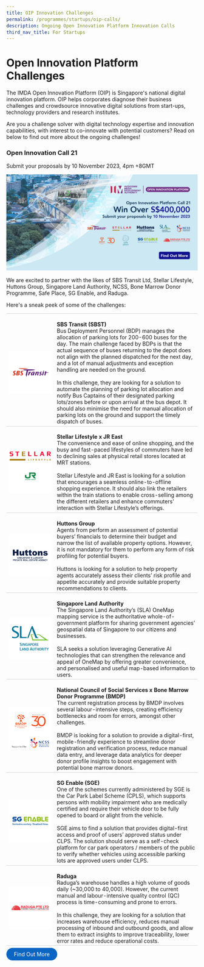 ```yaml
---
title: OIP Innovation Challenges
permalink: /programmes/startups/oip-calls/
description: Ongoing Open Innovation Platform Innovation Calls
third_nav_title: For Startups
---
```

# Open Innovation Platform Challenges
The IMDA Open Innovation Platform (OIP) is Singapore's national digital innovation platform. OIP helps corporates diagnose their business challenges and crowdsource innovative digital solutions from start-ups, technology providers and research institutes. 

Are you a challenge solver with digital technology expertise and innovation capabilities, with interest to co-innovate with potential customers? Read on below to find out more about the ongoing challenges!

### Open Innovation Call 21

Submit your proposals by 10 November 2023, 4pm +8GMT

![](/images/Programmes/OIP%20Challenges/call21_1200x600.jpg)

We are excited to partner with the likes of SBS Transit Ltd, Stellar Lifestyle, Huttons Group, Singapore Land Authority, NCSS, Bone Marrow Donor Programme, Safe Place, SG Enable, and Raduga.

Here's a sneak peek of some of the challenges: 
<br>
<table>
    <tbody>
			<tr>
      <td style="width:25%; border-top:0.75px solid lightgrey; border-bottom:0.75px solid lightgrey; text-align: center; vertical-align: middle;">	
            <br><img src="/images/Programmes/OIP%20Challenges/Call%2021/sbs%20transit.png">
        </td>
        <td style="border-top:0.75px solid lightgrey; border-bottom:0.75px solid lightgrey;">
					<br><b>SBS Transit (SBST)</b>
	        <br>Bus Deployment Personnel (BDP) manages the allocation of parking lots for 200-600 buses for the day. The main challenge faced by BDPs is that the actual sequence of buses returning to the depot does not align with the planned dispatched for the next day, and a lot of manual adjustments and exception handling are needed on the ground.
					<br><br>In this challenge, they are looking for a solution to automate the planning of parking lot allocation and notify Bus Captains of their designated parking lots/zones before or upon arrival at the bus depot. It should also minimise the need for manual allocation of parking lots on the ground and support the timely dispatch of buses.
        </td>
    </tr>
			<tr>
      <td style="width:25%; border-top:0.75px solid lightgrey; border-bottom:0.75px solid lightgrey; text-align: center; vertical-align: middle;">	
            <br><img src="/images/Programmes/OIP%20Challenges/Call%2018/cropped-stellar-logo.png"><img src="/images/Programmes/OIP%20Challenges/Call%2018/jr%20east.png">
        </td>
        <td style="border-top:0.75px solid lightgrey; border-bottom:0.75px solid lightgrey;">
					<br><b>Stellar Lifestyle x JR East </b>
	        <br> The convenience and ease of online shopping, and the busy and fast-paced lifestyles of commuters have led to declining sales at physical retail stores located at MRT stations. 
					<br><br>Stellar Lifestyle and JR East is looking for a solution that encourages a seamless online-to-offline shopping experience. It should also link the retailers within the train stations to enable cross-selling among the different retailers and enhance commuters’ interaction with Stellar Lifestyle’s offerings.
        </td>
    </tr>
				<tr>
      <td style="width:25%; border-top:0.75px solid lightgrey; border-bottom:0.75px solid lightgrey; text-align: center; vertical-align: middle;">	
            <br><img src="/images/Programmes/OIP%20Challenges/Call%2021/huttons.png">
        </td>
        <td style="border-top:0.75px solid lightgrey; border-bottom:0.75px solid lightgrey;">
					<br><b>Huttons Group</b>
	        <br> Agents from perform an assessment of potential buyers’ financials to determine their budget and narrow the list of available property options. However, it is not mandatory for them to perform any form of risk profiling for potential buyers.
					<br><br> Huttons is looking for a solution to help property agents accurately assess their clients’ risk profile and appetite accurately and provide suitable property recommendations to clients.
        </td>
    </tr>
					<tr>
      <td style="width:25%; border-top:0.75px solid lightgrey; border-bottom:0.75px solid lightgrey; text-align: center; vertical-align: middle;">	
            <br><img src="/images/Programmes/OIP%20Challenges/Call%2021/singapore%20land%20authority.png">
        </td>
        <td style="border-top:0.75px solid lightgrey; border-bottom:0.75px solid lightgrey;">
					<br><b>Singapore Land Authority</b>
	        <br> The Singapore Land Authority’s (SLA) OneMap mapping service is the authoritative whole-of-government platform for sharing government agencies’ geospatial data of Singapore to our citizens and businesses.
					<br><br> SLA seeks a solution leveraging Generative AI technologies that can strengthen the relevance and appeal of OneMap by offering greater convenience, and personalised and useful map-based information to users.
        </td>
    </tr>
 					<tr>
      <td style="width:25%; border-top:0.75px solid lightgrey; border-bottom:0.75px solid lightgrey; text-align: center; vertical-align: middle;">	
            <br><img src="/images/Programmes/OIP%20Challenges/Call%2021/ncss%20x%20bmdp.png">
        </td>
        <td style="border-top:0.75px solid lightgrey; border-bottom:0.75px solid lightgrey;">
					<br><b>National Council of Social Services x Bone Marrow Donor Programme (BMDP)</b>
	        <br> The current registration process by BMDP involves several labour-intensive steps, creating efficiency bottlenecks and room for errors, amongst other challenges. 
					<br><br> BMDP is looking for a solution to provide a digital-first, mobile-friendly experience to streamline donor registration and verification process, reduce manual data entry, and leverage data analytics for deeper donor profile insights to boost engagement with potential bone marrow donors.
        </td>
    </tr>   
  					<tr>
      <td style="width:25%; border-top:0.75px solid lightgrey; border-bottom:0.75px solid lightgrey; text-align: center; vertical-align: middle;">	
            <br><img src="/images/Programmes/OIP%20Challenges/Call%2021/sg%20enable.png">
        </td>
        <td style="border-top:0.75px solid lightgrey; border-bottom:0.75px solid lightgrey;">
					<br><b>SG Enable (SGE)</b>
	        <br> One of the schemes currently administered by SGE is the Car Park Label Scheme (CPLS), which supports persons with mobility impairment who are medically certified and require their vehicle door to be fully opened to board or alight from the vehicle. 
					<br><br> SGE aims to find a  solution that provides digital-first access and proof of users’ approved status under CLPS. The solution should serve as a self-check platform for car park operators / members of the public to verify whether vehicles using accessible parking lots are approved users under CLPS.
        </td>
    </tr>   
     					<tr>
      <td style="width:25%; border-top:0.75px solid lightgrey; border-bottom:0.75px solid lightgrey; text-align: center; vertical-align: middle;">	
            <br><img src="/images/Programmes/OIP%20Challenges/Call%2021/raduga.png">
        </td>
        <td style="border-top:0.75px solid lightgrey; border-bottom:0.75px solid lightgrey;">
					<br><b>Raduga</b>
	        <br> Raduga’s warehouse handles a high volume of goods daily (~30,000 to 40,000). However, the current manual and labour-intensive quality control (QC) process is time-consuming and prone to errors.
					<br><br> In this challenge, they are looking for a solution that increases warehouse efficiency, reduces manual processing of inbound and outbound goods, and allow them to extract insights to improve traceability, lower error rates and reduce operational costs.
        </td>
    </tr>      
</tbody></table>

<a href="https://www.openinnovation.sg/challenges?utm_medium=website&amp;utm_source=pixelwebsite&amp;utm_campaign=call21" target="_blank" style="background-color: #0A66C2; color: white; text-decoration: none; border-radius: 100px; padding-left: 20px; padding-right: 20px; padding-top:8px; padding-bottom:8px">Find Out More</a>
